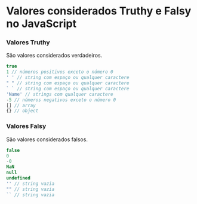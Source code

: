 # Valores considerados Truthy e Falsy no JavaScript

### Valores Truthy

São valores considerados verdadeiros.

```js
true
1 // números positivos exceto o número 0
' ' // string com espaço ou qualquer caractere
" " // string com espaço ou qualquer caractere
` ` // string com espaço ou qualquer caractere
'Name' // strings com qualquer caractere
-5 // números negativos exceto o número 0
[] // array
{} // object
```

### Valores Falsy

São valores considerados falsos.

```js
false
0
-0
NaN
null
undefined
'' // string vazia
"" // string vazia
`` // string vazia
```
